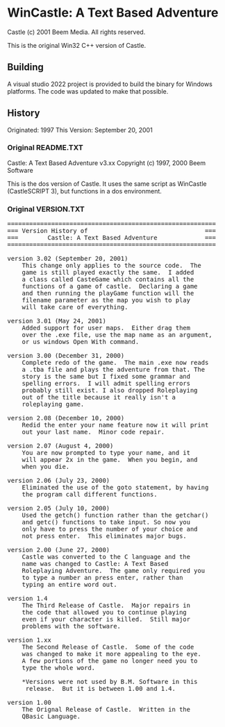 # WinCastle: A Text Based Adventure
Castle (c) 2001 Beem Media. All rights reserved.

This is the original Win32 C++ version of Castle.

## Building

A visual studio 2022 project is provided to build the binary for Windows
platforms. The code was updated to make that possible.

## History

Originated: 1997
This Version: September 20, 2001

### Original README.TXT
Castle: A Text Based Adventure v3.xx
Copyright (c) 1997, 2000 Beem Software

This is the dos version of Castle.  It uses the same script as WinCastle
(CastleSCRIPT 3), but functions in a dos environment.

### Original VERSION.TXT
<pre>
=========================================================
=== Version History of                                ===
===        Castle: A Text Based Adventure             ===
=========================================================

version 3.02 (September 20, 2001)
	This change only applies to the source code.  The
	game is still played exactly the same.  I added
	a class called CasteGame which contains all the
	functions of a game of castle.  Declaring a game
	and then running the playGame function will the
	filename parameter as the map you wish to play
	will take care of everything.

version 3.01 (May 24, 2001)
	Added support for user maps.  Either drag them
	over the .exe file, use the map name as an argument,
	or us windows Open With command.

version 3.00 (December 31, 2000)
	Complete redo of the game.  The main .exe now reads
	a .tba file and plays the adventure from that. The
	story is the same but I fixed some grammar and
	spelling errors.  I will admit spelling errors
	probably still exist. I also dropped Roleplaying
	out of the title because it really isn't a
	roleplaying game.

version 2.08 (December 10, 2000)
	Redid the enter your name feature now it will print
	out your last name.  Minor code repair.

version 2.07 (August 4, 2000)
	You are now prompted to type your name, and it
	will appear 2x in the game.  When you begin, and
	when you die.

version 2.06 (July 23, 2000)
	Eliminated the use of the goto statement, by having
	the program call different functions.

version 2.05 (July 10, 2000)
	Used the getch() function rather than the getchar()
	and getc() functions to take input. So now you
	only have to press the number of your choice and
	not press enter.  This eliminates major bugs.

version 2.00 (June 27, 2000)
	Castle was converted to the C language and the
	name was changed to Castle: A Text Based
	Roleplaying Adventure.  The game only required you
	to type a number an press enter, rather than
	typing an entire word out.

version 1.4
	The Third Release of Castle.  Major repairs in
	the code that allowed you to continue playing
	even if your character is killed.  Still major
	problems with the software.

version 1.xx
	The Second Release of Castle.  Some of the code
	was changed to make it more appealing to the eye.
	A few portions of the game no longer need you to
	type the whole word.

	*Versions were not used by B.M. Software in this
	 release.  But it is between 1.00 and 1.4.

version 1.00
	The Orignal Release of Castle.  Written in the
	QBasic Language.
</pre>
